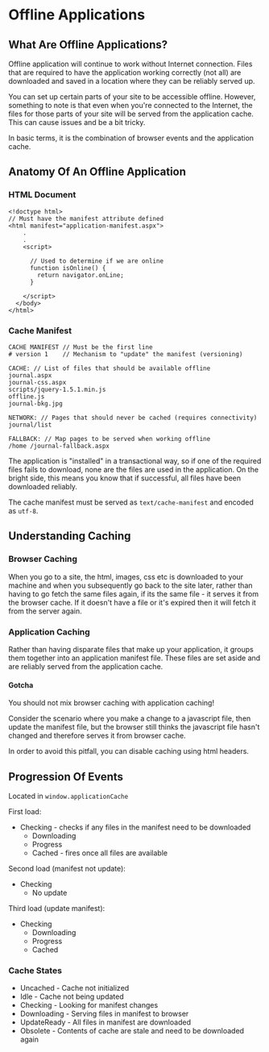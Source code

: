 # Offline Applications

## What Are Offline Applications?

Offline application will continue to work without Internet connection. Files
that are required to have the application working correctly (not all) are
downloaded and saved in a location where they can be reliably served up.

You can set up certain parts of your site to be accessible offline. However,
something to note is that even when you're connected to the Internet, the files
for those parts of your site will be served from the application cache. This
can cause issues and be a bit tricky.

In basic terms, it is the combination of browser events and the application
cache.

## Anatomy Of An Offline Application

### HTML Document

    <!doctype html>
    // Must have the manifest attribute defined
    <html manifest="application-manifest.aspx">
        .
        .
        <script>

          // Used to determine if we are online
          function isOnline() {
            return navigator.onLine;
          }

        </script>
      </body>
    </html>

### Cache Manifest

    CACHE MANIFEST // Must be the first line
    # version 1    // Mechanism to "update" the manifest (versioning)

    CACHE: // List of files that should be available offline
    journal.aspx
    journal-css.aspx
    scripts/jquery-1.5.1.min.js
    offline.js
    journal-bkg.jpg

    NETWORK: // Pages that should never be cached (requires connectivity)
    journal/list

    FALLBACK: // Map pages to be served when working offline
    /home /journal-fallback.aspx

The application is "installed" in a transactional way, so if one of the required
files fails to download, none are the files are used in the application. On the
bright side, this means you know that if successful, all files have been
downloaded reliably.

The cache manifest must be served as `text/cache-manifest` and encoded as
`utf-8`.

## Understanding Caching

### Browser Caching

When you go to a site, the html, images, css etc is downloaded to your machine
and when you subsequently go back to the site later, rather than having to
go fetch the same files again, if its the same file - it serves it from the
browser cache. If it doesn't have a file or it's expired then it will fetch it
from the server again.

### Application Caching

Rather than having disparate files that make up your application, it groups them
together into an application manifest file. These files are set aside and are
reliably served from the application cache.

#### Gotcha
You should not mix browser caching with application caching!

Consider the scenario where you make a change to a javascript file, then update
the manifest file, but the browser still thinks the javascript file hasn't
changed and therefore serves it from browser cache.

In order to avoid this pitfall, you can disable caching using html headers.

## Progression Of Events

Located in `window.applicationCache`

First load:
* Checking - checks if any files in the manifest need to be downloaded
  * Downloading
  * Progress
  * Cached - fires once all files are available  

Second load (manifest not update):
* Checking
  * No update

Third load (update manifest):
* Checking
  * Downloading
  * Progress
  * Cached

### Cache States

* Uncached - Cache not initialized
* Idle - Cache not being updated
* Checking - Looking for manifest changes
* Downloading - Serving files in manifest to browser
* UpdateReady - All files in manifest are downloaded
* Obsolete - Contents of cache are stale and need to be downloaded again
